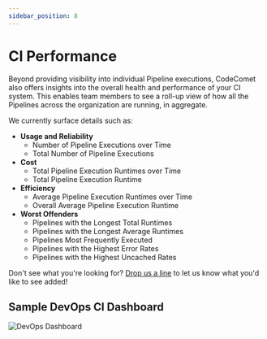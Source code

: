 ```yaml
---
sidebar_position: 8
---
```


# CI Performance

Beyond providing visibility into individual Pipeline executions, CodeComet also offers insights into the overall health and performance of your CI system. This enables team members to see a roll-up view of how all the Pipelines across the organization are running, in aggregate.

We currently surface details such as:
* **Usage and Reliability**
  * Number of Pipeline Executions over Time
  * Total Number of Pipeline Executions
* **Cost**
  * Total Pipeline Execution Runtimes over Time
  * Total Pipeline Execution Runtime
* **Efficiency**
  * Average Pipeline Execution Runtimes over Time
  * Overall Average Pipeline Execution Runtime
* **Worst Offenders**
  * Pipelines with the Longest Total Runtimes
  * Pipelines with the Longest Average Runtimes
  * Pipelines Most Frequently Executed
  * Pipelines with the Highest Error Rates
  * Pipelines with the Highest Uncached Rates

Don't see what you're looking for? [Drop us a line](mailto:support@codecomet.io) to let us know what you'd like to see added!

## Sample DevOps CI Dashboard

![DevOps Dashboard](/img/devops.png)